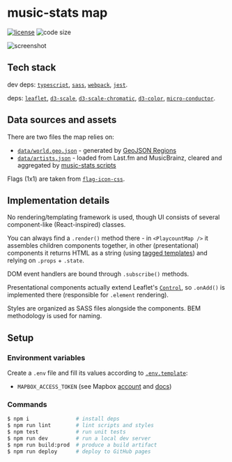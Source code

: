 # music-stats map

  [![license][license-image]][license-url]
  ![code size][code-size-image]

![screenshot](https://user-images.githubusercontent.com/2470363/60399655-333c3a80-9b68-11e9-8ef4-1685b09bee0f.png)

## Tech stack
dev deps:
[`typescript`](https://www.typescriptlang.org/docs),
[`sass`](https://sass-lang.com/documentation/file.SASS_REFERENCE.html),
[`webpack`](https://webpack.js.org/api),
[`jest`](https://jestjs.io/docs/en/expect).

deps:
[`leaflet`](http://leafletjs.com),
[`d3-scale`](https://github.com/d3/d3-scale),
[`d3-scale-chromatic`](https://github.com/d3/d3-scale-chromatic),
[`d3-color`](https://github.com/d3/d3-color),
[`micro-conductor`](https://github.com/oleksmarkh/micro-conductor).

## Data sources and assets
There are two files the map relies on:
* [`data/world.geo.json`](data/world.geo.json) - generated by [GeoJSON Regions](https://geojson-maps.ash.ms)
* [`data/artists.json`](data/artists.json) - loaded from Last.fm and MusicBrainz, cleared and aggregated by [music-stats scripts](https://github.com/music-stats/scripts)

Flags (1x1) are taken from [`flag-icon-css`](https://github.com/lipis/flag-icon-css/tree/master/flags/1x1).

## Implementation details
No rendering/templating framework is used, though UI consists of several component-like (React-inspired) classes.

You can always find a `.render()` method there - in `<PlaycountMap />` it assembles children components together,
in other (presentational) components it returns HTML as a string
(using [tagged templates](https://developer.mozilla.org/en-US/docs/Web/JavaScript/Reference/Template_literals#Tagged_templates))
and relying on `.props` + `.state`.

DOM event handlers are bound through `.subscribe()` methods.

Presentational components actually extend Leaflet's [`Control`](https://leafletjs.com/reference-1.3.4.html#control),
so `.onAdd()` is implemented there (responsible for `.element` rendering).

Styles are organized as SASS files alongside the components. BEM methodology is used for naming.

## Setup
### Environment variables
Create a `.env` file and fill its values according to [`.env.template`](.env.template):
* `MAPBOX_ACCESS_TOKEN` (see Mapbox [account](https://account.mapbox.com/access-tokens) and [docs](https://docs.mapbox.com/help/how-mapbox-works/access-tokens))

### Commands
```bash
$ npm i               # install deps
$ npm run lint        # lint scripts and styles
$ npm test            # run unit tests
$ npm run dev         # run a local dev server
$ npm run build:prod  # produce a build artifact
$ npm run deploy      # deploy to GitHub pages
```

[license-image]: https://img.shields.io/github/license/music-stats/map.svg?style=flat-square
[license-url]: https://github.com/music-stats/map/blob/master/LICENSE
[code-size-image]: https://img.shields.io/github/languages/code-size/music-stats/map.svg?style=flat-square
